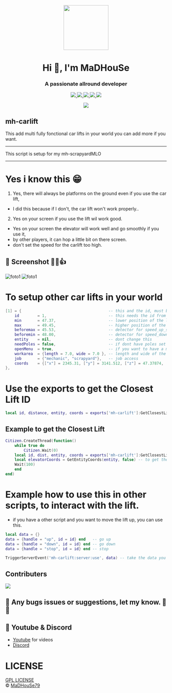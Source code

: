 <p align="center">
    <img width="140" src="https://icons.iconarchive.com/icons/iconarchive/red-orb-alphabet/128/Letter-M-icon.png" />  
    <h1 align="center">Hi 👋, I'm MaDHouSe</h1>
    <h3 align="center">A passionate allround developer </h3>    
</p>
<p align="center">
  <a href="https://github.com/MaDHouSe79/mh-carlift/issues">
    <img src="https://img.shields.io/github/issues/MaDHouSe79/mh-carlift"/> 
  </a>
    <a href="https://github.com/MaDHouSe79/mh-carlift/watchers">
    <img src="https://img.shields.io/github/watchers/MaDHouSe79/mh-carlift"/> 
  </a> 
  <a href="https://github.com/MaDHouSe79/mh-carlift/network/members">
    <img src="https://img.shields.io/github/forks/MaDHouSe79/mh-carlift"/> 
  </a>  
  <a href="https://github.com/MaDHouSe79/mh-carlift/stargazers">
    <img src="https://img.shields.io/github/stars/MaDHouSe79/mh-carlift"/> 
  </a>
  <a href="https://github.com/MaDHouSe79/mh-carlift/blob/main/LICENSE">
    <img src="https://img.shields.io/github/license/MaDHouSe79/mh-carlift?color=black"/> 
  </a>  
</p>

<p align="center">
  <img alig src="https://github-profile-trophy.vercel.app/?username=MaDHouSe79&margin-w=15&column=6" />
</p>

## mh-carlift
This add multi fully fonctional car lifts in your world
you can add more if you want.

***
This script is setup for my mh-scrapyardMLO
***

# Yes i know this 😁
1. Yes, there will always be platforms on the ground even if you use the car lift,
 - I did this because if I don't, the car lift won't work properly..
2. Yes on your screen if you use the lift wil work good.
 - Yes on your screen the elevator will work well and go smoothly if you use it, 
 - by other players, it can hop a little bit on there screen.
 - don't set the speed for the carlift too high.
 
 
## 📸 Screenshot 👊😁👍
![foto1](https://www.madirc.nl/fivem/scrapyardMLO/Schermafbeelding%202022-11-10%20152947.png)
![foto1](https://www.madirc.nl/fivem/scrapyardMLO/Schermafbeelding%202022-11-10%20152904.png)



# To setup other car lifts in your world
```lua
[1] = {               	                     -- this and the id, must be the same number. (a unique number)
    id        = 1,    	                     -- this needs the id from above. 
    min       = 47.37, 	                     -- lower position of the lift
    max       = 49.45, 	                     -- higher position of the lift (z from the main coords)
    beforemax = 45.53, 	                     -- detector for speed_up_slow befor the final point
    beforemin = 48.00, 	                     -- detector for speed_down_slow befor the final point
    entity    = nil,   	                     -- dont change this
    needPoles = false,                       -- if dont have poles set this true
    openMenu  = true,                        -- if you want to have a menu on the lift, false if you have other plans with it.
    workarea  = {length = 7.0, wide = 7.0 }, -- length and wide of the box zone
    job       = {"mechanic", "scrapyard"},   -- job access
    coords    = {["x"] = 2345.31, ["y"] = 3141.512, ["z"] = 47.37874, ["h"] = -189.5}, -- start base coords of this lift platform.
}, 
```

# Use the exports to get the Closest Lift ID
```lua
local id, distance, entity, coords = exports['mh-carlift']:GetClosestLiftObject()`
```

## Example to get the Closest Lift
```lua
Citizen.CreateThread(function()
    while true do
        Citizen.Wait(0)
	local id, dist, entity, coords = exports['mh-carlift']:GetClosestLiftObject()
	local elevatorCoords = GetEntityCoords(entity, false) -- to get the closest car lift near you
	Wait(100)
    end
end)
```

# Example how to use this in other scripts, to interact with the lift.
- if you have a other script and you want to move the lift up, you can use this.
```lua
local data = {}
data = {handle = "up", id = id} end   -- go up
data = {handle = "down", id = id} end -- go down
data = {handle = "stop", id = id} end -- stop

TriggerServerEvent('mh-carlift:server:use', data) -- take the data you need
```

## Contributers
<a href="https://github.com/MaDHouSe79/mh-carlift/graphs/contributors">
  <img src="https://contributors-img.web.app/image?repo=MaDHouSe79/mh-carlift" />
</a>

## 🐞 Any bugs issues or suggestions, let my know. 👊😎

## 🙈 Youtube & Discord
- [Youtube](https://www.youtube.com/@MaDHouSe79) for videos
- [Discord](https://discord.gg/cEMSeE9dgS)


# LICENSE
[GPL LICENSE](./LICENSE)<br />
&copy; [MaDHouSe79](https://www.youtube.com/@MaDHouSe79)
